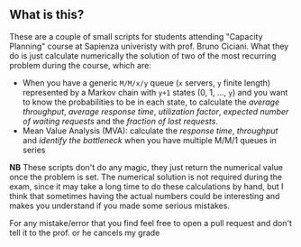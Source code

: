 ## What is this?

These are a couple of small scripts for students attending "Capacity Planning" course at Sapienza univeristy with prof. Bruno Ciciani. What they do is just calculate numerically the solution of two of the most recurring problem during the course, which are:
  - When you have a generic `M/M/x/y` queue (`x` servers, `y` finite length) represented by a Markov chain with `y+1` states (0, 1, ..., `y`) and you want to know the probabilities to be in each state, to calculate the _average throughput_, _average response time_,  _utilization factor_, _expected number of waiting requests_ and the _fraction of lost requests_.
  - Mean Value Analysis (MVA): calculate the _response time_, _throughput_ and _identify the bottleneck_ when you have multiple M/M/1 queues in series
  
__NB__ These scripts don't do any magic, they just return the numerical value once the problem is set. The numerical solution is not required during the exam, since it may take a long time to do these calculations by hand, but I think that sometimes having the actual numbers could be interesting and makes you understand if you made some serious mistakes.


For any mistake/error that you find feel free to open a pull request and don't tell it to the prof. or he cancels my grade
